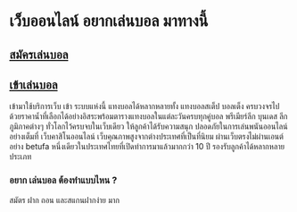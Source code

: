 

# เว็บออนไลน์ อยากเล่นบอล มาทางนี้ 
 
## [สมัครเล่นบอล](https://line.me/ti/p/%40betufa777)

## [เข้าเล่นบอล](https://line.me/ti/p/%40betufa777)

เข้ามาใช้บริการเว็บ เข้า ระบบแห่งนี้ แทงบอลได้หลากหลายทั้ง แทงบอลสเต็ป บอลเต็ง ครบวงจรไปด้วยราคาน้ำที่เลือกได้อย่างอิสระพร้อมตารางแทงบอลในแต่ละวันครบทุกคู่บอล พรีเมียร์ลีก บุนเดส ลีกภูมิภาคต่างๆ ทั่วโลกไว้ครบจบในเว็บเดียว ให้ลูกค้าได้รับความสนุก ปลอดภัยในการเล่นพนันออนไลน์อย่างเต็มที่
 เว็บคาสิโนออนไลน์ เว็บคุณภาพสูงจากต่างประเทศที่เป็นที่นิยม ผ่านเว็บตรงไม่ผ่านเอนต์อย่าง betufa หนึ่งเดียวในประเทศไทยที่เปิดทำการมาแล้วมากกว่า 10 ปี รองรับลูกค้าได้หลากหลายประเภท


### อยาก เล่นบอล ต้องทำแบบไหน ?
สมัตร ฝาก ถอน และสแกนฝากง่าย มาก 


